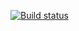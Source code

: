 [![Build status](https://ci.appveyor.com/api/projects/status/725fobig1ksnw2y1/branch/master?svg=true)](https://ci.appveyor.com/project/shukurova/cashback-hacker/branch/master)